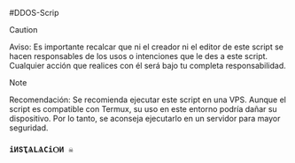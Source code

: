 #DDOS-Scrip

> [!CAUTION]
> Aviso:
Es importante recalcar que ni el creador ni el editor de este script se hacen responsables de los usos o intenciones que le des a este script.
Cualquier acción que realices con él será bajo tu completa responsabilidad.


> [!NOTE]  
> Recomendación:
Se recomienda ejecutar este script en una VPS. Aunque el script es compatible con Termux, su uso en este entorno podría dañar su dispositivo. Por lo tanto, se aconseja ejecutarlo en un servidor para mayor seguridad.


### `іИՏҬѦLѦСіѺИ ☠️`